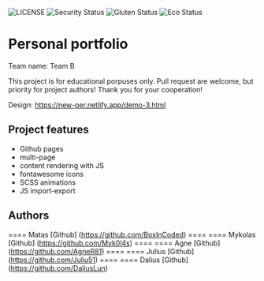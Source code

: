 ![LICENSE](https://img.shields.io/badge/license-MIT-blue.svg?style=flat-square)
![Security Status](https://img.shields.io/security-headers?label=Security&url=https%3A%2F%2Fgithub.com&style=flat-square)
![Gluten Status](https://img.shields.io/badge/Gluten-Free-green.svg)
![Eco Status](https://img.shields.io/badge/ECO-Friendly-green.svg)

# Personal portfolio

Team name: Team B

This project is for educational porpuses only. Pull request are welcome, but priority for project authors! Thank you for your cooperation!

Design: https://new-per.netlify.app/demo-3.html

## Project features

- Github pages
- multi-page
- content rendering with JS
- fontawesome icons
- SCSS animations
- JS import-export


## Authors

==== Matas [Github] (https://github.com/BoxInCoded) ====
==== Mykolas [Github] (https://github.com/Myk0l4s) ====
==== Agne [Github] (https://github.com/AgneR81) ====
==== Julius [Github] (https://github.com/Juliu51) ====
==== Dalius [Github] (https://github.com/DaliusLun) 
